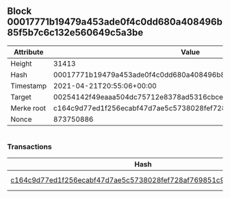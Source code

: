 ## Block 00017771b19479a453ade0f4c0dd680a408496b85f5b7c6c132e560649c5a3be

Attribute | Value
--- | ---
Height | 31413
Hash | 00017771b19479a453ade0f4c0dd680a408496b85f5b7c6c132e560649c5a3be
Timestamp | 2021-04-21T20:55:06+00:00
Target | 00254142f49eaaa504dc75712e8378ad5316cbcead634704b3734b6271167cc4
Merke root | c164c9d77ed1f256ecabf47d7ae5c5738028fef728af769851c9114edbeb61a0
Nonce | 873750886

```

```

### Transactions

Hash | Amount
--- | ---
[c164c9d77ed1f256ecabf47d7ae5c5738028fef728af769851c9114edbeb61a0](c164c9d77ed1f256ecabf47d7ae5c5738028fef728af769851c9114edbeb61a0.md) | 10.00000000 SKEPTI 
